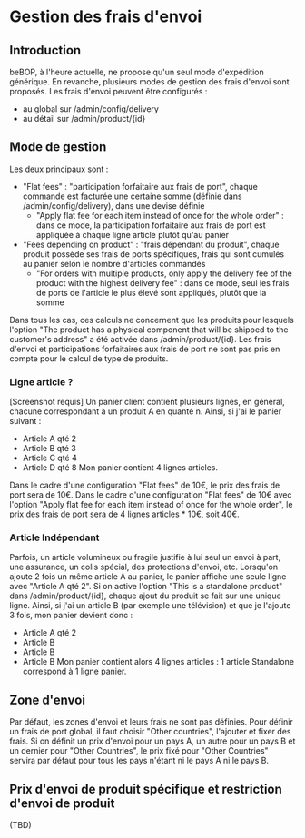 # Gestion des frais d'envoi

## Introduction
beBOP, à l'heure actuelle, ne propose qu'un seul mode d'expédition générique.
En revanche, plusieurs modes de gestion des frais d'envoi sont proposés.
Les frais d'envoi peuvent être configurés :
- au global sur /admin/config/delivery
- au détail sur /admin/product/{id}

## Mode de gestion
Les deux principaux sont :
- "Flat fees" : "participation forfaitaire aux frais de port", chaque commande est facturée une certaine somme (définie dans /admin/config/delivery), dans une devise définie
  - "Apply flat fee for each item instead of once for the whole order" : dans ce mode, la participation forfaitaire aux frais de port est appliquée à chaque ligne article plutôt qu'au panier
- "Fees depending on product" : "frais dépendant du produit", chaque produit possède ses frais de ports spécifiques, frais qui sont cumulés au panier selon le nombre d'articles commandés
  - "For orders with multiple products, only apply the delivery fee of the product with the highest delivery fee" : dans ce mode, seul les frais de ports de l'article le plus élevé sont appliqués, plutôt que la somme

Dans tous les cas, ces calculs ne concernent que les produits pour lesquels l'option "The product has a physical component that will be shipped to the customer's address" a été activée dans /admin/product/{id}.
Les frais d'envoi et participations forfaitaires aux frais de port ne sont pas pris en compte pour le calcul de type de produits.

### Ligne article ?
[Screenshot requis]
Un panier client contient plusieurs lignes, en général, chacune correspondant à un produit A en quanté n.
Ainsi, si j'ai le panier suivant :
- Article A qté 2
- Article B qté 3
- Article C qté 4
- Article D qté 8
Mon panier contient 4 lignes articles.

Dans le cadre d'une configuration "Flat fees" de 10€, le prix des frais de port sera de 10€.
Dans le cadre d'une configuration "Flat fees" de 10€ avec l'option "Apply flat fee for each item instead of once for the whole order", le prix des frais de port sera de 4 lignes articles * 10€, soit 40€.

### Article Indépendant
Parfois, un article volumineux ou fragile justifie à lui seul un envoi à part, une assurance, un colis spécial, des protections d'envoi, etc.
Lorsqu'on ajoute 2 fois un même article A au panier, le panier affiche une seule ligne avec "Article A qté 2".
Si on active l'option "This is a standalone product" dans /admin/product/{id}, chaque ajout du produit se fait sur une unique ligne.
Ainsi, si j'ai un article B (par exemple une télévision) et que je l'ajoute 3 fois, mon panier devient donc :
- Article A qté 2
- Article B
- Article B
- Article B
Mon panier contient alors 4 lignes articles : 1 article Standalone correspond à 1 ligne panier.

## Zone d'envoi
Par défaut, les zones d'envoi et leurs frais ne sont pas définies.
Pour définir un frais de port global, il faut choisir "Other countries", l'ajouter et fixer des frais.
Si on définit un prix d'envoi pour un pays A, un autre pour un pays B et un dernier pour "Other Countries", le prix fixé pour "Other Countries" servira par défaut pour tous les pays n'étant ni le pays A ni le pays B.

## Prix d'envoi de produit spécifique et restriction d'envoi de produit
(TBD)
